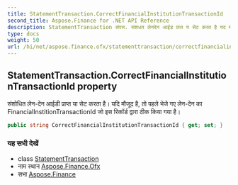 ```yaml
---
title: StatementTransaction.CorrectFinancialInstitutionTransactionId
second_title: Aspose.Finance for .NET API Reference
description: StatementTransaction संपत्त. संशधत लेनदेन आईड प्रप्त य सेट करत है यद मजूद है त पहले भेजे गए लेनदेन क FinancialInstitionTransactionId ज इस रकर्ड द्वर ठक कय गय है
type: docs
weight: 50
url: /hi/net/aspose.finance.ofx/statementtransaction/correctfinancialinstitutiontransactionid/
---
```

## StatementTransaction.CorrectFinancialInstitutionTransactionId property

संशोधित लेन-देन आईडी प्राप्त या सेट करता है। यदि मौजूद है, तो पहले भेजे गए लेन-देन का FinancialInstitionTransactionId जो इस रिकॉर्ड द्वारा ठीक किया गया है।

```csharp
public string CorrectFinancialInstitutionTransactionId { get; set; }
```

### यह सभी देखें

* class [StatementTransaction](../)
* नाम स्थान [Aspose.Finance.Ofx](../../statementtransaction/)
* सभा [Aspose.Finance](../../../)


